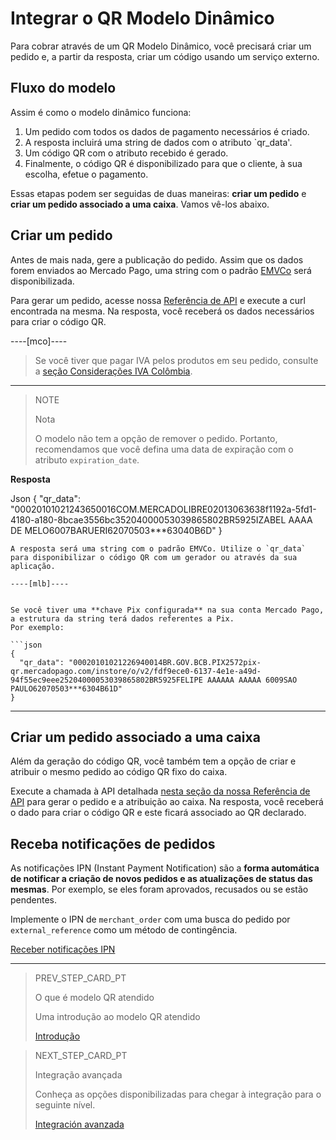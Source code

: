 # Integrar o QR Modelo Dinâmico

Para cobrar através de um QR Modelo Dinâmico, você precisará criar um pedido e, a partir da resposta, criar um código usando um serviço externo.

## Fluxo do modelo

Assim é como o modelo dinâmico funciona:


1. Um pedido com todos os dados de pagamento necessários é criado.
2. A resposta incluirá uma string de dados com o atributo `qr_data'.
3. Um código QR com o atributo recebido é gerado.
4. Finalmente, o código QR é disponibilizado para que o cliente, à sua escolha, efetue o pagamento.
   
Essas etapas podem ser seguidas de duas maneiras: **criar um pedido** e **criar um pedido associado a uma caixa**. Vamos vê-los abaixo.

## Criar um pedido

Antes de mais nada, gere a publicação do pedido. Assim que os dados forem enviados ao Mercado Pago, uma string com o padrão [EMVCo](https://www.emvco.com/emv-technologies/qrcodes) será disponibilizada.

Para gerar um pedido, acesse nossa [Referência de API](/developers/e/reference/qr-dynamic/_instore_orders_qr_seller_collectors_user_id_pos_external_pos_id_qrs/post)  e execute a curl encontrada na mesma. Na resposta, você receberá os dados necessários para criar o código QR.


----[mco]----
> Se você tiver que pagar IVA pelos produtos em seu pedido, consulte a [seção Considerações IVA Colômbia](/developers/en/guides/additional-content/localization/iva-colombia).
------------


> NOTE
>
> Nota
>
> O modelo não tem a opção de remover o pedido. Portanto, recomendamos que você defina uma data de expiração com o atributo `expiration_date`.

**Resposta**

Json
{
  "qr_data": "00020101021243650016COM.MERCADOLIBRE02013063638f1192a-5fd1-4180-a180-8bcae3556bc35204000053039865802BR5925IZABEL AAAA DE MELO6007BARUERI62070503***63040B6D"
}
```
A resposta será uma string com o padrão EMVCo. Utilize o `qr_data` para disponibilizar o código QR com um gerador ou através da sua aplicação.

----[mlb]----


Se você tiver uma **chave Pix configurada** na sua conta Mercado Pago, a estrutura da string terá dados referentes a Pix.
Por exemplo:

```json
{
  "qr_data": "00020101021226940014BR.GOV.BCB.PIX2572pix-qr.mercadopago.com/instore/o/v2/fdf9ece0-6137-4e1e-a49d-94f55ec9eee25204000053039865802BR5925FELIPE AAAAAA AAAAA 6009SAO PAULO62070503***6304B61D"
}
```

------------


## Criar um pedido associado a uma caixa

Além da geração do código QR, você também tem a opção de criar e atribuir o mesmo pedido ao código QR fixo do caixa.

Execute a chamada à API detalhada [nesta seção da nossa Referência de API](/developers/pt/reference/qr-dynamic/_instore_orders_qr_seller_collectors_user_id_pos_external_pos_id_qrs/put) para gerar o pedido e a atribuição ao caixa. Na resposta, você receberá o dado para criar o código QR e este ficará associado ao QR declarado.

## Receba notificações de pedidos

As notificações IPN (Instant Payment Notification) são a **forma automática de notificar a criação de novos pedidos e as atualizações de status das mesmas**. Por exemplo, se eles foram aprovados, recusados ou se estão pendentes.

Implemente o IPN de `merchant_order` com uma busca do pedido por `external_reference` como um método de contingência.

[Receber notificações IPN](https://www.mercadopago[FAKER][URL][DOMAIN]/developers/pt/guides/notifications/ipn/introduction)


---

> PREV_STEP_CARD_PT
>
> O que é modelo QR atendido
>
> Uma introdução ao modelo QR atendido
>
> [Introdução](/developers/pt/docs/qr-code/qr-attended-model/introduction)

> NEXT_STEP_CARD_PT
>
> Integração avançada
>
> Conheça as opções disponibilizadas para chegar à integração para o seguinte nível.
>
> [Integración avanzada](/developers/pt/guides/qr-code/advanced-integration)